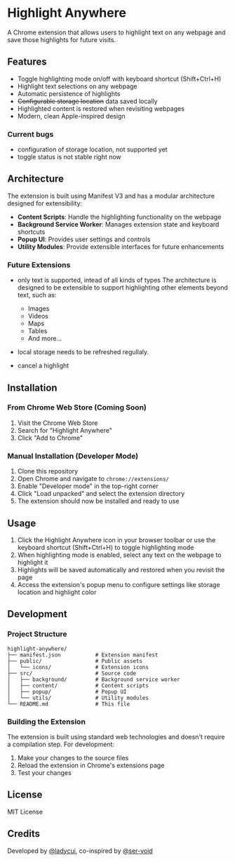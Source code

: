 # Highlight Anywhere

A Chrome extension that allows users to highlight text on any webpage and save those highlights for future visits.

## Features

- Toggle highlighting mode on/off with keyboard shortcut (Shift+Ctrl+H)
- Highlight text selections on any webpage
- Automatic persistence of highlights
- ~~Configurable storage location~~ data saved locally
- Highlighted content is restored when revisiting webpages
- Modern, clean Apple-inspired design

### Current bugs
* configuration of storage location, not supported yet
* toggle status is not stable right now


## Architecture

The extension is built using Manifest V3 and has a modular architecture designed for extensibility:

- **Content Scripts**: Handle the highlighting functionality on the webpage
- **Background Service Worker**: Manages extension state and keyboard shortcuts
- **Popup UI**: Provides user settings and controls
- **Utility Modules**: Provide extensible interfaces for future enhancements

### Future Extensions
* only text is supported, intead of all kinds of types
The architecture is designed to be extensible to support highlighting other elements beyond text, such as:

   - Images
   - Videos
   - Maps
   - Tables
   - And more...
* local storage needs to be refreshed regullaly.
* cancel a highlight


## Installation

### From Chrome Web Store (Coming Soon)

1. Visit the Chrome Web Store
2. Search for "Highlight Anywhere"
3. Click "Add to Chrome"

### Manual Installation (Developer Mode)

1. Clone this repository
2. Open Chrome and navigate to `chrome://extensions/`
3. Enable "Developer mode" in the top-right corner
4. Click "Load unpacked" and select the extension directory
5. The extension should now be installed and ready to use

## Usage

1. Click the Highlight Anywhere icon in your browser toolbar or use the keyboard shortcut (Shift+Ctrl+H) to toggle highlighting mode
2. When highlighting mode is enabled, select any text on the webpage to highlight it
3. Highlights will be saved automatically and restored when you revisit the page
4. Access the extension's popup menu to configure settings like storage location and highlight color

## Development

### Project Structure

```
highlight-anywhere/
├── manifest.json           # Extension manifest
├── public/                 # Public assets
│   └── icons/              # Extension icons
├── src/                    # Source code
│   ├── background/         # Background service worker
│   ├── content/            # Content scripts
│   ├── popup/              # Popup UI
│   └── utils/              # Utility modules
└── README.md               # This file
```

### Building the Extension

The extension is built using standard web technologies and doesn't require a compilation step. For development:

1. Make your changes to the source files
2. Reload the extension in Chrome's extensions page
3. Test your changes

## License

MIT License

## Credits

Developed by [@ladycui](https://github.com/ladycui), co-inspired by [@ser-void](https://github.com/ser-void)